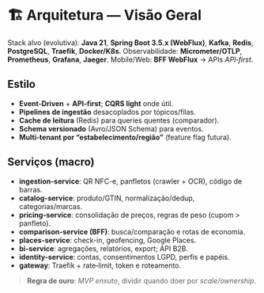 # 🏗️ Arquitetura — Visão Geral

Stack alvo (evolutiva): **Java 21**, **Spring Boot 3.5.x (WebFlux)**, **Kafka**, **Redis**, **PostgreSQL**, **Traefik**, **Docker/K8s**.
Observabilidade: **Micrometer/OTLP**, **Prometheus**, **Grafana**, **Jaeger**.
Mobile/Web: **BFF WebFlux** → APIs *API‑first*.

## Estilo
- **Event‑Driven** + **API‑first**; **CQRS light** onde útil.
- **Pipelines de ingestão** desacoplados por tópicos/filas.
- **Cache de leitura** (Redis) para queries quentes (comparador).
- **Schema versionado** (Avro/JSON Schema) para eventos.
- **Multi‑tenant por “estabelecimento/região”** (feature flag futura).

## Serviços (macro)
- **ingestion-service**: QR NFC-e, panfletos (crawler + OCR), código de barras.
- **catalog-service**: produto/GTIN, normalização/dedup, categorias/marcas.
- **pricing-service**: consolidação de preços, regras de peso (cupom > panfleto).
- **comparison-service (BFF)**: busca/comparação e rotas de economia.
- **places-service**: check-in, geofencing, Google Places.
- **bi-service**: agregações, relatórios, export; API B2B.
- **identity-service**: contas, consentimentos LGPD, perfis e papéis.
- **gateway**: Traefik + rate‑limit, token e roteamento.

> **Regra de ouro**: *MVP enxuto*, dividir quando doer por *scale/ownership*.
